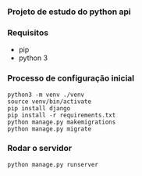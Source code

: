 ### Projeto de estudo do python api

### Requisitos

* pip
* python 3

### Processo de configuração inicial

```
python3 -m venv ./venv
source venv/bin/activate
pip install django
pip install -r requirements.txt
python manage.py makemigrations
python manage.py migrate
```


### Rodar o servidor

```
python manage.py runserver
```
